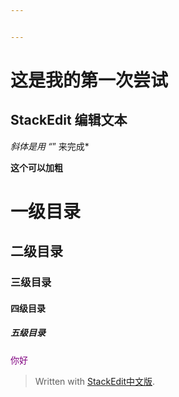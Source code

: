 ```yaml
---


---
```


<h1 id="这是我的第一次尝试">这是我的第一次尝试</h1>
<h2 id="stackedit-编辑文本">StackEdit 编辑文本</h2>
<p><em>斜体是用 “</em>” 来完成*</p>
<p><strong>这个可以加粗</strong></p>
<h1 id="一级目录">一级目录</h1>
<h2 id="二级目录">二级目录</h2>
<h3 id="三级目录">三级目录</h3>
<h4 id="四级目录">四级目录</h4>
<h5 id="五级目录">五级目录</h5>
<p><font color="Purple"> 你好 </font></p>
<blockquote>
<p>Written with <a href="https://stackedit.cn/">StackEdit中文版</a>.</p>
</blockquote>

